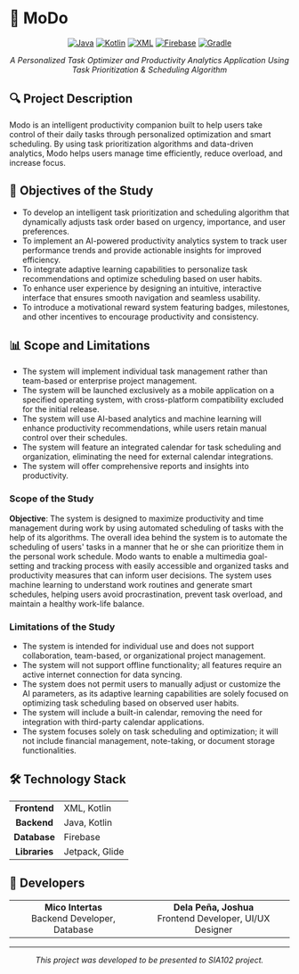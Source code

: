 # 📱 MoDo

<div align="center">

[![Java](https://img.shields.io/badge/Java-ED8B00?style=for-the-badge&logo=java&logoColor=white)](https://www.oracle.com/java/)
[![Kotlin](https://img.shields.io/badge/Kotlin-7F52FF?style=for-the-badge&logo=kotlin&logoColor=white)](https://kotlinlang.org/)
[![XML](https://img.shields.io/badge/XML-FF6600?style=for-the-badge&logo=xml&logoColor=white)](https://developer.mozilla.org/en-US/docs/Web/XML)
[![Firebase](https://img.shields.io/badge/Firebase-FFCA28?style=for-the-badge&logo=firebase&logoColor=black)](https://firebase.google.com/)
[![Gradle](https://img.shields.io/badge/Gradle-02303A?style=for-the-badge&logo=gradle&logoColor=white)](https://gradle.org/)

_A Personalized Task Optimizer and Productivity Analytics Application Using Task Prioritization & Scheduling Algorithm_

</div>

## 🔍 Project Description

Modo is an intelligent productivity companion built to help users take control of their daily tasks through personalized optimization and smart scheduling. By using task prioritization algorithms and data-driven analytics, Modo helps users manage time efficiently, reduce overload, and increase focus.

## 🎯 Objectives of the Study

- To develop an intelligent task prioritization and scheduling algorithm that dynamically adjusts task order based on urgency, importance, and user preferences.
- To implement an AI-powered productivity analytics system to track user performance trends and provide actionable insights for improved efficiency.
- To integrate adaptive learning capabilities to personalize task recommendations and optimize scheduling based on user habits.
- To enhance user experience by designing an intuitive, interactive interface that ensures smooth navigation and seamless usability.
- To introduce a motivational reward system featuring badges, milestones, and other incentives to encourage productivity and consistency.

## 📊 Scope and Limitations

- The system will implement individual task management rather than team-based or enterprise project management.
- The system will be launched exclusively as a mobile application on a specified operating system, with cross-platform compatibility excluded for the initial release.
- The system will use AI-based analytics and machine learning will enhance productivity recommendations, while users retain manual control over their schedules.
- The system will feature an integrated calendar for task scheduling and organization, eliminating the need for external calendar integrations.
- The system will offer comprehensive reports and insights into productivity.

### Scope of the Study

**Objective**: The system is designed to maximize productivity and time management during work by using automated scheduling of tasks with the help of its algorithms. The overall idea behind the system is to automate the scheduling of users' tasks in a manner that he or she can prioritize them in the personal work schedule. Modo wants to enable a multimedia goal-setting and tracking process with easily accessible and organized tasks and productivity measures that can inform user decisions. The system uses machine learning to understand work routines and generate smart schedules, helping users avoid procrastination, prevent task overload, and maintain a healthy work-life balance.

### Limitations of the Study

- The system is intended for individual use and does not support collaboration, team-based, or organizational project management.
- The system will not support offline functionality; all features require an active internet connection for data syncing.
- The system does not permit users to manually adjust or customize the AI parameters, as its adaptive learning capabilities are solely focused on optimizing task scheduling based on observed user habits.
- The system will include a built-in calendar, removing the need for integration with third-party calendar applications.
- The system focuses solely on task scheduling and optimization; it will not include financial management, note-taking, or document storage functionalities.

## 🛠️ Technology Stack

<table>
  <tr>
    <td align="center"><b>Frontend</b></td>
    <td>XML, Kotlin</td>
  </tr>
  <tr>
    <td align="center"><b>Backend</b></td>
    <td>Java, Kotlin</td>
  </tr>
  <tr>
    <td align="center"><b>Database</b></td>
    <td>Firebase</td>
  </tr>
  <tr>
    <td align="center"><b>Libraries</b></td>
    <td>Jetpack, Glide</td>
  </tr>
</table>

## 👥 Developers

<table align="center">
  <tr>
    <td align="center">
      <b>Mico Intertas</b>
      <br />
      Backend Developer, Database
    </td>
    <td align="center">
      <b>Dela Peña, Joshua</b>
      <br />
      Frontend Developer, UI/UX Designer
    </td>
  </tr>
</table>

---

<div align="center">
  <i>This project was developed to be presented to SIA102 project.</i>
</div>
